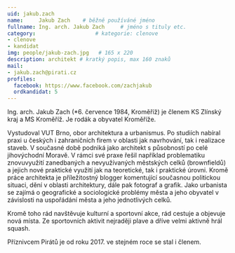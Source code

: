 ```yaml
---
uid: jakub.zach
name:     Jakub Zach  	# běžně používáné jméno
fullname: Ing. arch. Jakub Zach 	# jméno s tituly etc.
category:                   # kategorie: clenove
- clenove
- kandidat
img: people/jakub-zach.jpg   # 165 x 220
description: architekt # kratký popis, max 160 znaků
mail:
- jakub.zach@pirati.cz
profiles:
  facebook: https://www.facebook.com/zachjakub
  ordkandidat: 5
---
```


Ing. arch. Jakub Zach (*6. července 1984, Kroměříž) je členem KS Zlínský kraj a MS Kroměříž. Je rodák a obyvatel Kroměříže.

Vystudoval VUT Brno, obor architektura a urbanismus. Po studiích nabíral praxi u českých i zahraničních firem v oblasti jak navrhování, tak i realizace staveb. V současné době podniká jako architekt s působností po celé jihovýchodní Moravě. V rámci své praxe řešil například problematiku znovuvyužití zanedbaných a nevyužívaných městských celků (brownfieldů) a jejich nové praktické využití jak na teoretické, tak i praktické úrovni. Kromě práce architekta je příležitostný blogger komentující současnou politickou situaci, dění v oblasti architektury, dále pak fotograf a grafik. Jako urbanista se zajímá o geografické a sociologické problémy města a jeho obyvatel v závislosti na uspořádání města a jeho jednotlivých celků.   

Kromě toho rád navštěvuje kulturní a sportovní akce, rád cestuje a objevuje nová místa. Ze sportovních aktivit nejraději plave a dříve velmi aktivně hrál squash.

Příznivcem Pirátů je od roku 2017. ve stejném roce se stal i členem.
